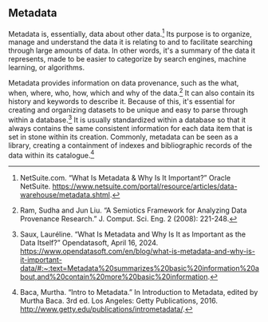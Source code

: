 ## Metadata

Metadata is, essentially, data about other data.[^01netsuite] Its purpose is to organize, manage and understand the data it is relating to and to facilitate searching through large amounts of data. In other words, it's a summary of the data it represents, made to be easier to categorize by search engines, machine learning, or algorithms. 

Metadata provides information on data provenance, such as the what, when, where, who, how, which and why of the data.[^02liuram] It can also contain its history and keywords to describe it. Because of this, it's essential for creating and organizing datasets to be unique and easy to parse through within a database.[^03datasoft] It is usually standardized within a database so that it always contains the same consistent information for each data item that is set in stone within its creation. Commonly, metadata can be seen as a library, creating a containment of indexes and bibliographic records of the data within its catalogue.[^04baca]

[^01netsuite]: NetSuite.com. “What Is Metadata & Why Is It Important?” Oracle NetSuite. https://www.netsuite.com/portal/resource/articles/data-warehouse/metadata.shtml.
[^02liuram]: Ram, Sudha and Jun Liu. “A Semiotics Framework for Analyzing Data Provenance Research.” J. Comput. Sci. Eng. 2 (2008): 221-248.
[^03datasoft]: Saux, Lauréline. “What Is Metadata and Why Is It as Important as the Data Itself?” Opendatasoft, April 16, 2024. https://www.opendatasoft.com/en/blog/what-is-metadata-and-why-is-it-important-data/#:~:text=Metadata%20summarizes%20basic%20information%20about,and%20contain%20more%20basic%20information.
[^04baca]: Baca, Murtha. “Intro to Metadata.” In Introduction to Metadata, edited by Murtha Baca. 3rd ed. Los Angeles: Getty Publications, 2016. http://www.getty.edu/publications/intrometadata/.
